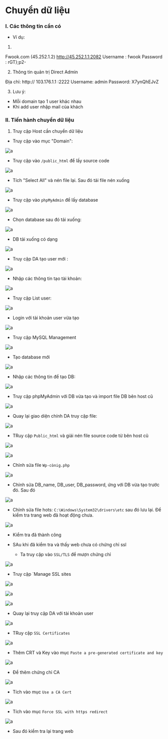 # Chuyển dữ liệu


### I. Các thông tin cần có

  - Ví dụ:
1. 
Fwook.com (45.252.1.2)
http://45.252.1.1:2082
Username : fwook
Password : rGT};p2-

2. Thông tin quản trị Direct Admin

Địa chỉ: http://  103.176.1.1 :2222
Username: admin
Password: X7ynQhEJvZ

3. Lưu ý:

- Mỗi domain tạo 1 user khác nhau 
- Khi add user nhập mail của khách


### II. Tiến hành chuyển dữ liệu

1. Truy cập Host cần chuyển dữ liệu

- Truy cập vào mục "Domain":

![a](https://f5-zpcloud.zdn.vn/6948527195784067640/8757f25a1088ddd68499.jpg)

  - Truy cập vào `/public_html` để lấy source code

![a](https://f4-zpcloud.zdn.vn/2572926619622511995/18a0f5f31021dd7f8430.jpg)

  - Tích "Select All" và nén file lại. Sau đó tải file nén xuống

![a](https://f5-zpcloud.zdn.vn/1290025640375418713/d24180bb6769aa37f378.jpg)

- Truy cập vào `phpMyAdmin` để lấy database

![a](https://f5-zpcloud.zdn.vn/9186972991670747614/31059b2c86f14baf12e0.jpg)

  - Chọn database sau đó tải xuống:

![a](https://f6-zpcloud.zdn.vn/1764620696654220136/cf6f960e34d7f989a0c6.jpg)

  - DB tải xuống có dạng 

![a](https://f5-zpcloud.zdn.vn/1864538033972451558/79068a2faef263ac3ae3.jpg)

- Truy cập DA tạo user mới :

![a](https://f5-zpcloud.zdn.vn/7632666772657867487/cb9e5a045ad99787cec8.jpg)

  - Nhập các thông tin tạo tài khoản:

![a](https://f6-zpcloud.zdn.vn/4641816332489315648/7d20ff4f989655c80c87.jpg)

  - Truy cập List user:

![a](https://f5-zpcloud.zdn.vn/8474168183275616368/33aba46b9cb651e808a7.jpg)

  - Login với tài khoản user vừa tạo

![a](https://f6-zpcloud.zdn.vn/2845295316959491548/3677e1b17a68b736ee79.jpg)

- Truy cập MySQL Management

![a](https://f6-zpcloud.zdn.vn/2562903934834487376/4326f83668efa5b1fcfe.jpg)

  - Tạo database mới 

![a](https://f6-zpcloud.zdn.vn/1599831181098432727/c3032ff4a22d6f73363c.jpg)

  - Nhập các thông tin để tạo DB:

![a](https://f6-zpcloud.zdn.vn/7318305047287486669/2b0e7a1bf3c23e9c67d3.jpg)

  - Truy cập phpMyAdmin với DB vừa tạo và import file DB bên host cũ

![a](https://f4-zpcloud.zdn.vn/8185971815175733884/05fc7a27fbfe36a06fef.jpg)

- Quay lại giao diện chính DA truy cập file:

![a](https://f6-zpcloud.zdn.vn/6246489300408113763/527e3224b6fd7ba322ec.jpg)

  - TRuy cập `Public_html` và giải nén file source code từ bên host cũ

![a](https://f4-zpcloud.zdn.vn/6714621798955012360/7a3906a94a74872ade65.jpg)

![a](https://f5-zpcloud.zdn.vn/5437343625750891164/0ae5f5cdb410794e2001.jpg)

- Chỉnh sửa file `Wp-cònig.php`

![a](https://f5-zpcloud.zdn.vn/7864824418164954220/25c22f266cfba1a5f8ea.jpg)

  - Chỉnh sửa DB_name, DB_user, DB_password, ứng với DB vừa tạo trước đó. Sau đó 

![a](https://f6-zpcloud.zdn.vn/2000947895121976497/44bdf6774eae83f0dabf.jpg)

- Chỉnh sửa file hots: `C:\Windows\System32\drivers\etc` sau đó lưu lại. Để kiểm tra trang web đã hoạt động chưa.

![a](https://f5-zpcloud.zdn.vn/5365845761131073375/b4a928d67b09b657ef18.jpg)

 - Kiểm tra đã thành công

- SAu khi đã kiểm tra và thấy web chưa có chứng chỉ ssl

  - Ta truy cập vào `SSL/TLS` để mượn chứng chỉ 

![a](https://f5-zpcloud.zdn.vn/4602928410599485237/364e7b7d2ca2e1fcb8b3.jpg)

  - Truy cập `Manage SSL sites

![a](https://f4-zpcloud.zdn.vn/8679171885525450252/d2bbffa4b67b7b25226a.jpg)

![a](https://f4-zpcloud.zdn.vn/5074139534621371705/fa75433afee333bd6af2.jpg)

![a](https://f5-zpcloud.zdn.vn/7604808865193032171/6178076db7b47aea23a5.jpg)

- Quay lại truy cập DA với tài khoản user

![a](https://f4-zpcloud.zdn.vn/2946541168649829217/89a628b49a6d57330e7c.jpg)

  - TRuy cập `SSL Certificates`

![a](https://f6-zpcloud.zdn.vn/7611475117603225912/e88da1b4156dd833817c.jpg)

  - Thêm CRT và Key vào mục `Paste a pre-generated certificate and key`

![a](https://f5-zpcloud.zdn.vn/7529256671425557706/4e0ceff3592a9474cd3b.jpg)

  - Để thêm chứng chỉ CA

![a](https://f4-zpcloud.zdn.vn/572049154009698719/dcbc93203bf9f6a7afe8.jpg)

  - Tích vào mục `Use a CA Cert`

![a](https://f6-zpcloud.zdn.vn/4125762896311425200/5e9a3c1596cc5b9202dd.jpg)

  - Tích vào mục `Force SSL with https redirect` 

![a](https://f5-zpcloud.zdn.vn/3482541547998333972/752b55c1f81835466c09.jpg)

- Sau đó kiểm tra lại trang web



